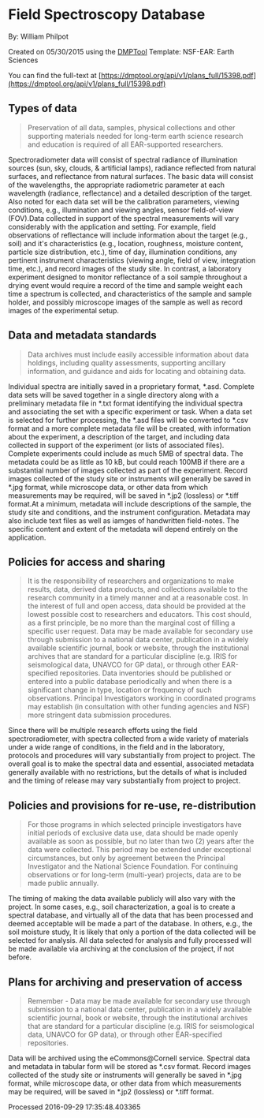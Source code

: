 # Field Spectroscopy Database

By: William Philpot

Created on 05/30/2015 using the [DMPTool](https://dmp.cdlib.org/) Template: NSF-EAR: Earth Sciences

You can find the full-text at [https://dmptool.org/api/v1/plans_full/15398.pdf](https://dmptool.org/api/v1/plans_full/15398.pdf) 

## Types of data

> Preservation of all data, samples, physical collections and other supporting materials needed for long-term earth science research and education is required of all EAR-supported researchers.

Spectroradiometer data will consist of spectral radiance of illumination sources (sun, sky, clouds, &amp; artificial lamps), radiance reflected from natural surfaces, and reflectance from natural surfaces. The basic data will consist of the wavelengths, the appropriate radiometric parameter at each wavelength (radiance, reflectance) and a detailed description of the target. Also noted for each data set will be the calibration parameters, viewing conditions, e.g., illumination and viewing angles, sensor field-of-view (FOV).Data collected in support of the spectral measurements will vary considerably with the application and setting. For example, field observations of reflectance will include information about the target (e.g., soil) and it's characteristics (e.g., location, roughness, moisture content, particle size distribution, etc.), time of day, illumination conditions, any pertinent instrument characteristics (viewing angle, field of view, integration time, etc.), and record images of the study site. In contrast, a laboratory experiment designed to monitor reflectance of a soil sample throughout a drying event would require a record of the time and sample weight each time a spectrum is collected, and characteristics of the sample and sample holder, and possibly microscope images of the sample as well as record images of the experimental setup.

## Data and metadata standards

> Data archives must include easily accessible information about data holdings, including quality assessments, supporting ancillary information, and guidance and aids for locating and obtaining data.

Individual spectra are initially saved in a proprietary format, *.asd. Complete data sets will be saved together in a single directory along with a preliminary metadata file in *.txt format identifying the individual spectra and associating the set with a specific experiment or task. When a data set is selected for further processing, the *.asd files will be converted to *.csv format and a more complete metadata file will be created, with information about the experiment, a description of the target, and including data collected in support of the experiment (or lists of associated files). Complete experiments could include as much 5MB of spectral data. The metadata could be as little as 10 kB, but could reach 100MB if there are a substantial number of images collected as part of the experiment. Record images collected of the study site or instruments will generally be saved in *.jpg format, while microscope data, or other data from which measurements may be required, will be saved in *.jp2 (lossless) or *.tiff format.At a minimum, metadata will include descriptions of the sample, the study site and conditions, and the instrument configuration. Metadata may also include text files as well as iamges of handwritten field-notes. The specific content and extent of the metadata will depend entirely on the application.

## Policies for access and sharing

> It is the responsibility of researchers and organizations to make results, data, derived data products, and collections available to the research community in a timely manner and at a reasonable cost.  In the interest of full and open access, data should be provided at the lowest possible cost to researchers and educators. This cost should, as a first principle, be no more than the marginal cost of filling a specific user request. Data may be made available for secondary use through submission to a national data center, publication in a widely available scientific journal, book or website, through the institutional archives that are standard for a particular discipline (e.g. IRIS for seismological data, UNAVCO for GP data), or through other EAR-specified repositories. Data inventories should be published or entered into a public database periodically and when there is a significant change in type, location or frequency of such observations. Principal Investigators working in coordinated programs may establish (in consultation with other funding agencies and NSF) more stringent data submission procedures.

Since there will be multiple research efforts using the field spectroradiometer, with spectra collected from a wide variety of materials under a wide range of conditions, in the field and in the laboratory, protocols and procedures will vary substantially from project to project. The overall goal is to make the spectral data and essential, associated metadata generally available with no restrictions, but the details of what is included and the timing of release may vary substantially from project to project.

## Policies and provisions for re-use, re-distribution

> For those programs in which selected principle investigators have initial periods of exclusive data use, data should be made openly available as soon as possible, but no later than two (2) years after the data were collected. This period may be extended under exceptional circumstances, but only by agreement between the Principal Investigator and the National Science Foundation. For continuing observations or for long-term (multi-year) projects, data are to be made public annually.

The timing of making the data available publicly will also vary with the project. In some cases, e.g., soil characterization, a goal is to create a spectral database, and virtually all of the data that has been processed and deemed acceptable will be made a part of the database. In others, e.g., the soil moisture study, It is likely that only a portion of the data collected will be selected for analysis. All data selected for analysis and fully processed will be made available via archiving at the conclusion of the project, if not before.

## Plans for archiving and preservation of access

> Remember - Data may be made available for secondary use through submission to a national data center, publication in a widely available scientific journal, book or website, through the institutional archives that are standard for a particular discipline (e.g. IRIS for seismological data, UNAVCO for GP data), or through other EAR-specified repositories.

Data will be archived using the eCommons@Cornell service. Spectral data and metadata in tabular form will be stored as *.csv format. Record images collected of the study site or instruments will generally be saved in *.jpg format, while microscope data, or other data from which measurements may be required, will be saved in *.jp2 (lossless) or *.tiff format.

Processed 2016-09-29 17:35:48.403365
